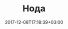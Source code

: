 ---
title: "Нода"
date: 2017-12-08T17:18:39+03:00
tag: "wiki"
info:
    one: "узел, в данном случае в сети"
    two: "Нода (node) — узел, в данном случае в сети. Любой компьютер, запустивший официальный клиент какой-либо блокчейн-сети, является нодой. Ноды хранят последнюю копию блокчейна, поддерживают безопасность сети и осуществляют транзакции."
---